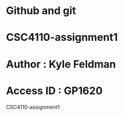 # Github and git
# CSC4110-assignment1
# Author : Kyle Feldman
# Access ID : GP1620
CSC4110-assignment1
